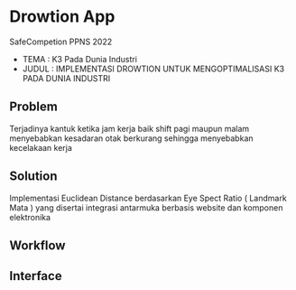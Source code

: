 # Drowtion App
SafeCompetion PPNS 2022
* TEMA : K3 Pada Dunia Industri
* JUDUL : IMPLEMENTASI DROWTION UNTUK MENGOPTIMALISASI K3 PADA DUNIA INDUSTRI 

## Problem
Terjadinya kantuk ketika jam kerja baik shift pagi maupun malam menyebabkan kesadaran otak berkurang sehingga menyebabkan kecelakaan kerja 

## Solution
Implementasi Euclidean Distance berdasarkan Eye Spect Ratio ( Landmark Mata ) yang disertai integrasi antarmuka berbasis website dan komponen elektronika

## Workflow

## Interface
